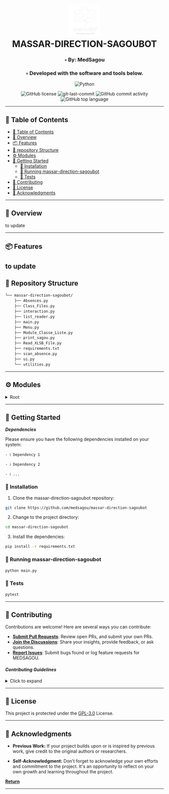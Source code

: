 <div align="center">
<h1 align="center">
<img src="./logo_white.png" width="100" />
<br>MASSAR-DIRECTION-SAGOUBOT</h1>
<h3>◦ By: MedSagou</h3>
<h3>◦ Developed with the software and tools below.</h3>

<p align="center">
<img src="https://img.shields.io/badge/Python-3776AB.svg?style=flat-square&logo=Python&logoColor=white" alt="Python" />
</p>
<img src="https://img.shields.io/github/license/medsagou/massar-direction-sagoubot?style=flat-square&color=5D6D7E" alt="GitHub license" />
<img src="https://img.shields.io/github/last-commit/medsagou/massar-direction-sagoubot?style=flat-square&color=5D6D7E" alt="git-last-commit" />
<img src="https://img.shields.io/github/commit-activity/m/medsagou/massar-direction-sagoubot?style=flat-square&color=5D6D7E" alt="GitHub commit activity" />
<img src="https://img.shields.io/github/languages/top/medsagou/massar-direction-sagoubot?style=flat-square&color=5D6D7E" alt="GitHub top language" />
</div>

---

## 📖 Table of Contents
- [📖 Table of Contents](#-table-of-contents)
- [📍 Overview](#-overview)
- [📦 Features](#-features)
- [📂 repository Structure](#-repository-structure)
- [⚙️ Modules](#modules)
- [🚀 Getting Started](#-getting-started)
    - [🔧 Installation](#-installation)
    - [🤖 Running massar-direction-sagoubot](#-running-massar-direction-sagoubot)
    - [🧪 Tests](#-tests)
- [🤝 Contributing](#-contributing)
- [📄 License](#-license)
- [👏 Acknowledgments](#-acknowledgments)

---


## 📍 Overview

to update

---

## 📦 Features


to update
---


## 📂 Repository Structure

```sh
└── massar-direction-sagoubot/
    ├── Absences.py
    ├── Class_Files.py
    ├── interaction.py
    ├── list_reader.py
    ├── main.py
    ├── Menu.py
    ├── Module_Classe_Liste.py
    ├── print_sagou.py
    ├── Read_XLSB_File.py
    ├── requirements.txt
    ├── scan_absence.py
    ├── ui.py
    └── utilities.py

```

---


## ⚙️ Modules

<details closed><summary>Root</summary>

| File                                                                                                             | Summary                                                                                                                                                                                                                                                                                                                                                                                                                                                                                                                                                                                                                                                                   |
| ---                                                                                                              |---------------------------------------------------------------------------------------------------------------------------------------------------------------------------------------------------------------------------------------------------------------------------------------------------------------------------------------------------------------------------------------------------------------------------------------------------------------------------------------------------------------------------------------------------------------------------------------------------------------------------------------------------------------------------|
| [Absences.py](https://github.com/medsagou/massar-direction-sagoubot/blob/main/Absences.py)                       | The "Absences.py" code contains a class called "Absence" that represents a page on a website where absences are recorded. It has methods for navigating to the page and filling in absences for each class and student. The class uses Selenium WebDriver to interact with the webpage and locate elements to input the absences. The code also imports other modules and files, such as "print_sagou.py" and "scan_absence.py", to perform additional tasks related to the absences.                                                                                                                                                                                     |
| [Class_Files.py](https://github.com/medsagou/massar-direction-sagoubot/blob/main/Class_Files.py)                 | The code in Class_Files.py defines two classes: C_Dossier and C_File. C_Dossier class provides functions to work with directories, such as getting the current directory, checking if a directory exists, changing the directory, and creating a new directory.C_File class provides functions to work with files, such as checking if a file exists and specifying the name of a file.                                                                                                                                                                                                                                                                                   |
| [interaction.py](https://github.com/medsagou/massar-direction-sagoubot/blob/main/interaction.py)                 | The code above is part of a Python project called "massar-direction-sagoubot". It includes a class called "Massar_Direction_Sagou" that serves as the main interaction with the Massar website. The class has methods for initializing the driver, opening the website, navigating to the list page, filling in the username and password fields, submitting the login form, and checking for login errors. There are also methods for closing the browser tab, exiting the program, and executing the main interaction sequence.The code uses the Selenium library to automate the browser actions and the dotenv library to load environment variables from a.env file. |
| [main.py](https://github.com/medsagou/massar-direction-sagoubot/blob/main/main.py)                               | to update                                                                                                                                                                                                                                                                                                                                                                                                                                                                                                                                                                                                                                                 |
| [Menu.py](https://github.com/medsagou/massar-direction-sagoubot/blob/main/Menu.py)                               | to update                                                                                                                                                                                                                                                                                                                                                                                                                                                                                                                                                                                                                                                 |
| [Module_Classe_Liste.py](https://github.com/medsagou/massar-direction-sagoubot/blob/main/Module_Classe_Liste.py) | to update                                                                                                                                                                                                                                                                                                                                                                                                                                                                                                                                                                                                                                                                 |
| [print_sagou.py](https://github.com/medsagou/massar-direction-sagoubot/blob/main/print_sagou.py)                 | to update                                                                                                                                                                                                                                                                                                                                                                                                                                                                                                                                                                                                                                                                 |
| [Read_XLSB_File.py](https://github.com/medsagou/massar-direction-sagoubot/blob/main/Read_XLSB_File.py)           | to update                                                                                                                                                                                                                                                                                                                                                                                                                                                                                                                                                                                                                                                                 |
| [scan_absence.py](https://github.com/medsagou/massar-direction-sagoubot/blob/main/scan_absence.py)               | to update                                                                                                                                                                                                                                                                                                                                                                                                                                                                                                                                                                                                                                                                 |
| [ui.py](https://github.com/medsagou/massar-direction-sagoubot/blob/main/ui.py)                                   | to update                                                                                                                                                                                                                                                                                                                                                                                                                                                                                                                                                                                                                                                                 |
| [utilities.py](https://github.com/medsagou/massar-direction-sagoubot/blob/main/utilities.py)                     | to update                                                                                                                                                                                                                                                                                                                                                                                                                                                                                                                                                                                                                                                                 |

</details>

---

## 🚀 Getting Started

***Dependencies***

Please ensure you have the following dependencies installed on your system:

`- ℹ️ Dependency 1`

`- ℹ️ Dependency 2`

`- ℹ️ ...`

### 🔧 Installation

1. Clone the massar-direction-sagoubot repository:
```sh
git clone https://github.com/medsagou/massar-direction-sagoubot
```

2. Change to the project directory:
```sh
cd massar-direction-sagoubot
```

3. Install the dependencies:
```sh
pip install -r requirements.txt
```

### 🤖 Running massar-direction-sagoubot

```sh
python main.py
```

### 🧪 Tests
```sh
pytest
```




---

## 🤝 Contributing

Contributions are welcome! Here are several ways you can contribute:

- **[Submit Pull Requests](https://github.com/medsagou/massar-direction-sagoubot/blob/main/CONTRIBUTING.md)**: Review open PRs, and submit your own PRs.
- **[Join the Discussions](https://github.com/medsagou/massar-direction-sagoubot/discussions)**: Share your insights, provide feedback, or ask questions.
- **[Report Issues](https://github.com/medsagou/massar-direction-sagoubot/issues)**: Submit bugs found or log feature requests for MEDSAGOU.

#### *Contributing Guidelines*

<details closed>
<summary>Click to expand</summary>

1. **Fork the Repository**: Start by forking the project repository to your GitHub account.
2. **Clone Locally**: Clone the forked repository to your local machine using a Git client.
   ```sh
   git clone <your-forked-repo-url>
   ```
3. **Create a New Branch**: Always work on a new branch, giving it a descriptive name.
   ```sh
   git checkout -b new-feature-x
   ```
4. **Make Your Changes**: Develop and test your changes locally.
5. **Commit Your Changes**: Commit with a clear and concise message describing your updates.
   ```sh
   git commit -m 'Implemented new feature x.'
   ```
6. **Push to GitHub**: Push the changes to your forked repository.
   ```sh
   git push origin new-feature-x
   ```
7. **Submit a Pull Request**: Create a PR against the original project repository. Clearly describe the changes and their motivations.

Once your PR is reviewed and approved, it will be merged into the main branch.

</details>

---

## 📄 License


This project is protected under the [GPL-3.0](https://choosealicense.com/licenses/gpl-3.0/) License.

---

## 👏 Acknowledgments

- **Previous Work:** If your project builds upon or is inspired by previous work, give credit to the original authors or researchers.

 - **Self-Acknowledgment:** Don't forget to acknowledge your own efforts and commitment to the project. It's an opportunity to reflect on your own growth and learning throughout the project.

[**Return**](#Top)

---

